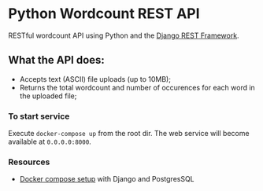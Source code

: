 # Python Wordcount REST  API

RESTful wordcount API using Python and the [Django REST Framework](https://www.django-rest-framework.org/).

## What the API does:
- Accepts text (ASCII) file uploads (up to 10MB);
- Returns the total wordcount and number of occurences for each word in the uploaded file;

### To start service
Execute `docker-compose up` from the root dir. The web service will become available at `0.0.0.0:8000`.

### Resources
- [Docker compose setup](https://docs.docker.com/compose/django/) with Django and PostgresSQL